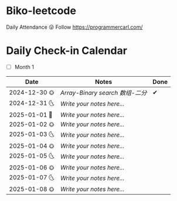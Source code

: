 # Biko-leetcode
Daily Attendance 😜
Follow https://programmercarl.com/

# Daily Check-in Calendar
- [ ] Month 1

| Date       | Notes                           | Done |
|------------|---------------------------------|------|
| 2024-12-30 🌞 | _Array-Binary search 数组-二分_     | ✔   |
| 2024-12-31 🌜 | _Write your notes here..._     |     |
| 2025-01-01 🎉| _Write your notes here..._     |     |
| 2025-01-02 🌞 | _Write your notes here..._     |     |
| 2025-01-03 🌜 | _Write your notes here..._     |     |
| 2025-01-04 🌞 | _Write your notes here..._     |     |
| 2025-01-05 🌜 | _Write your notes here..._     |     |
| 2025-01-06 🌞 | _Write your notes here..._     |     |
| 2025-01-07 🌜 | _Write your notes here..._     |     |
| 2025-01-08 🌞 | _Write your notes here..._     |     |

<!-- Continue adding more rows for additional days as needed -->
